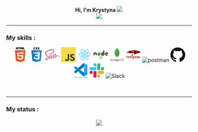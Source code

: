 <div align="center" ><b>Hi, I'm Krystyna </b> <img src="https://media.giphy.com/media/v1.Y2lkPTc5MGI3NjExMGJhdnh0YWRzOW12dXg1b3V5c21pcHdiamY4YXExb3ZjdnI0Znl5aiZlcD12MV9pbnRlcm5hbF9naWZfYnlfaWQmY3Q9cw/hvRJCLFzcasrR4ia7z/giphy.gif"  width="30px"/> </div>

<div id="header" align="center">
<img src="https://media.giphy.com/media/v1.Y2lkPTc5MGI3NjExZzBzYTl4amgzcW5tYTg1ang2djFmbHNvM3ZjdHQyeXEwNXg1dWVvbyZlcD12MV9pbnRlcm5hbF9naWZfYnlfaWQmY3Q9cw/rqd9R3yaDy16a8kDC1/giphy.gif" width="150" />
</div>

---

### My skills :
<div align='center'>
<img  alt="HTML5" width="40px" src="https://raw.githubusercontent.com/github/explore/80688e429a7d4ef2fca1e82350fe8e3517d3494d/topics/html/html.png" />
<img  alt="CSS3" width="40px" src="https://raw.githubusercontent.com/github/explore/80688e429a7d4ef2fca1e82350fe8e3517d3494d/topics/css/css.png" />
<img  alt="Sass" width="40px" src="https://raw.githubusercontent.com/github/explore/80688e429a7d4ef2fca1e82350fe8e3517d3494d/topics/sass/sass.png" />
<img  alt="JavaScript" width="40px" src="https://raw.githubusercontent.com/github/explore/80688e429a7d4ef2fca1e82350fe8e3517d3494d/topics/javascript/javascript.png" />
<img  alt="React" width="40px" src="https://raw.githubusercontent.com/github/explore/80688e429a7d4ef2fca1e82350fe8e3517d3494d/topics/react/react.png" />
<img alt="nodejs" width="40" height="40" src="https://raw.githubusercontent.com/devicons/devicon/master/icons/nodejs/nodejs-original-wordmark.svg"  />
<img alt="mongodb"  width="40" height="40" src="https://raw.githubusercontent.com/devicons/devicon/master/icons/mongodb/mongodb-original-wordmark.svg" />
<img alt="mongoosejs" width="40" height="40" src="https://raw.githubusercontent.com/devicons/devicon/6910f0503efdd315c8f9b858234310c06e04d9c0/icons/mongoose/mongoose-original-wordmark.svg"  />
<img alt="postman" width="40" height="40" src="https://www.vectorlogo.zone/logos/getpostman/getpostman-icon.svg"  />
<img  alt="GitHub" width="40px" src="https://raw.githubusercontent.com/github/explore/78df643247d429f6cc873026c0622819ad797942/topics/github/github.png" />
<img  alt="Visual Studio Code" width="40px" src="https://github.com/devicons/devicon/blob/master/icons/vscode/vscode-original-wordmark.svg" />
<img  alt="Slack" width="40px" src="https://github.com/devicons/devicon/blob/master/icons/slack/slack-original.svg" />
<img  alt="Slack" width="40px" src="https://github.com/goitacademy/vanilla-app-template/blob/main/src/public/favicon.svg" />
</div> <br> <br>

---

### My status :
<div align="center">
  <a href="https://github.com/anuraghazra/github-readme-stats">
    <img align="center" src="https://github-readme-stats.vercel.app/api/top-langs/?username=KristinaHranovska&layout=compact&bg_color=3a485e&text_color=ffffff" />
  </a>
</div>


